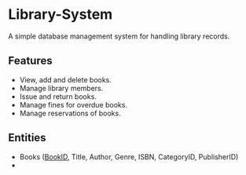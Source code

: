 # Library-System

A simple database management system for handling library records.

## Features
 -	View, add and delete books.
 -	Manage library members.
 -	Issue and return books.
 -	Manage fines for overdue books.
 -	Manage reservations of books.

## Entities
-	Books (<u>BookID</u>, Title, Author, Genre, ISBN, CategoryID, PublisherID)
-	
